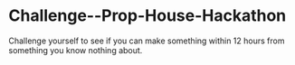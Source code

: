 # Challenge--Prop-House-Hackathon
Challenge yourself to see if you can make something within 12 hours from something you know nothing about.
